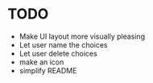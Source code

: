 # TODO

- Make UI layout more visually pleasing
- Let user name the choices
- Let user delete choices
- make an icon
- simplify README